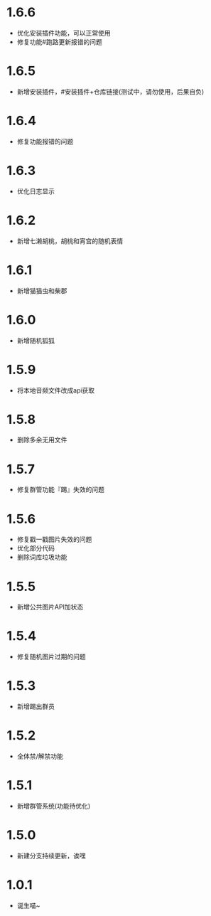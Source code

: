 # 1.6.6
* 优化安装插件功能，可以正常使用
* 修复功能#跑路更新报错的问题

# 1.6.5
* 新增安装插件，#安装插件+仓库链接(测试中，请勿使用，后果自负)

# 1.6.4
* 修复功能报错的问题

# 1.6.3
* 优化日志显示

# 1.6.2
* 新增七濑胡桃，胡桃和宵宫的随机表情

# 1.6.1
* 新增猫猫虫和柴郡

# 1.6.0
* 新增随机狐狐

# 1.5.9
* 将本地音频文件改成api获取

# 1.5.8
* 删除多余无用文件

# 1.5.7
* 修复群管功能『踢』失效的问题

# 1.5.6
* 修复戳一戳图片失效的问题
* 优化部分代码
* 删除词库垃圾功能

# 1.5.5
* 新增公共图片API加状态

# 1.5.4
* 修复随机图片过期的问题

# 1.5.3
* 新增踢出群员

# 1.5.2
* 全体禁/解禁功能

# 1.5.1
* 新增群管系统(功能待优化)

# 1.5.0
* 新建分支持续更新，诶嘿

# 1.0.1
* 诞生喵~